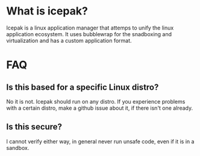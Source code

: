 # What is icepak?
Icepak is a linux application manager that attemps to unify the linux application ecosystem.
It uses bubblewrap for the snadboxing and virtualization and has a custom application format.

# FAQ
## Is this based for a specific Linux distro?
No it is not. Icepak should run on any distro. If you experience problems with a certain distro, make a github issue about it, if there isn't one already.

## Is this secure?
I cannot verify either way, in general never run unsafe code, even if it is in a sandbox.
